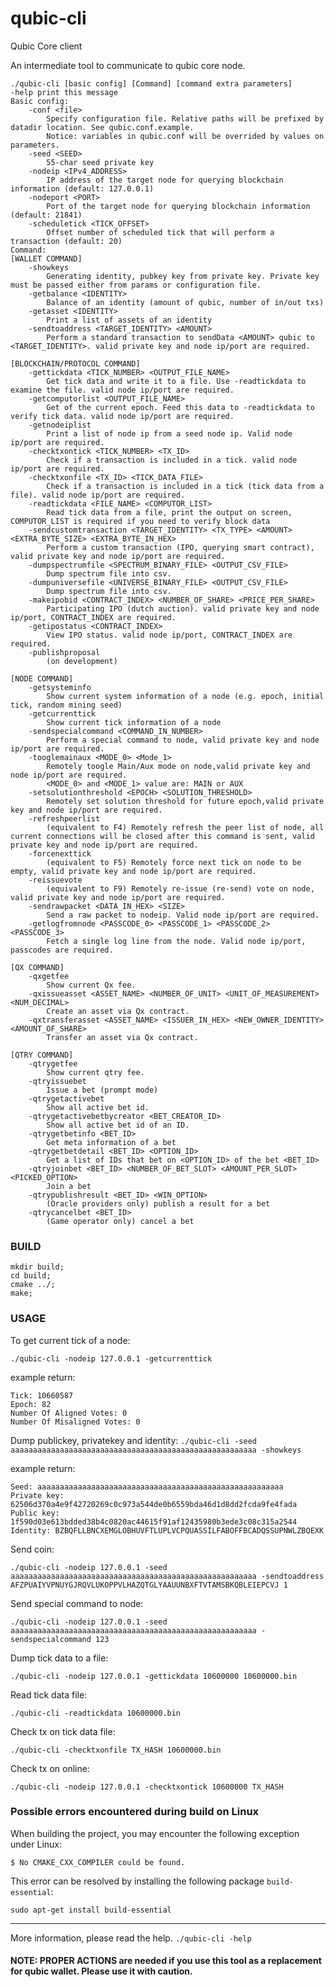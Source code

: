 # qubic-cli

Qubic Core client

An intermediate tool to communicate to qubic core node.
```
./qubic-cli [basic config] [Command] [command extra parameters]
-help print this message
Basic config:
    -conf <file>
        Specify configuration file. Relative paths will be prefixed by datadir location. See qubic.conf.example.
        Notice: variables in qubic.conf will be overrided by values on parameters.
    -seed <SEED>
        55-char seed private key
    -nodeip <IPv4_ADDRESS>
        IP address of the target node for querying blockchain information (default: 127.0.0.1)
    -nodeport <PORT>
        Port of the target node for querying blockchain information (default: 21841)
    -scheduletick <TICK_OFFSET>
        Offset number of scheduled tick that will perform a transaction (default: 20)
Command:
[WALLET COMMAND]
    -showkeys
        Generating identity, pubkey key from private key. Private key must be passed either from params or configuration file.
    -getbalance <IDENTITY>
        Balance of an identity (amount of qubic, number of in/out txs)
    -getasset <IDENTITY>
        Print a list of assets of an identity
    -sendtoaddress <TARGET_IDENTITY> <AMOUNT>
        Perform a standard transaction to sendData <AMOUNT> qubic to <TARGET_IDENTITY>. valid private key and node ip/port are required.

[BLOCKCHAIN/PROTOCOL COMMAND]
    -gettickdata <TICK_NUMBER> <OUTPUT_FILE_NAME>
        Get tick data and write it to a file. Use -readtickdata to examine the file. valid node ip/port are required.
    -getcomputorlist <OUTPUT_FILE_NAME>
        Get of the current epoch. Feed this data to -readtickdata to verify tick data. valid node ip/port are required.
    -getnodeiplist
        Print a list of node ip from a seed node ip. Valid node ip/port are required.
    -checktxontick <TICK_NUMBER> <TX_ID>
        Check if a transaction is included in a tick. valid node ip/port are required.
    -checktxonfile <TX_ID> <TICK_DATA_FILE>
        Check if a transaction is included in a tick (tick data from a file). valid node ip/port are required.
    -readtickdata <FILE_NAME> <COMPUTOR_LIST>
        Read tick data from a file, print the output on screen, COMPUTOR_LIST is required if you need to verify block data
    -sendcustomtransaction <TARGET_IDENTITY> <TX_TYPE> <AMOUNT> <EXTRA_BYTE_SIZE> <EXTRA_BYTE_IN_HEX>
        Perform a custom transaction (IPO, querying smart contract), valid private key and node ip/port are required.
    -dumpspectrumfile <SPECTRUM_BINARY_FILE> <OUTPUT_CSV_FILE>
        Dump spectrum file into csv.
    -dumpuniversefile <UNIVERSE_BINARY_FILE> <OUTPUT_CSV_FILE>
        Dump spectrum file into csv.
    -makeipobid <CONTRACT_INDEX> <NUMBER_OF_SHARE> <PRICE_PER_SHARE>
        Participating IPO (dutch auction). valid private key and node ip/port, CONTRACT_INDEX are required.
    -getipostatus <CONTRACT_INDEX>
        View IPO status. valid node ip/port, CONTRACT_INDEX are required.
    -publishproposal 
        (on development)

[NODE COMMAND]
    -getsysteminfo
        Show current system information of a node (e.g. epoch, initial tick, random mining seed)
    -getcurrenttick
        Show current tick information of a node
    -sendspecialcommand <COMMAND_IN_NUMBER> 
        Perform a special command to node, valid private key and node ip/port are required.	
    -tooglemainaux <MODE_0> <Mode_1> 
        Remotely toogle Main/Aux mode on node,valid private key and node ip/port are required.	
        <MODE_0> and <MODE_1> value are: MAIN or AUX	
    -setsolutionthreshold <EPOCH> <SOLUTION_THRESHOLD> 
        Remotely set solution threshold for future epoch,valid private key and node ip/port are required.	
    -refreshpeerlist
        (equivalent to F4) Remotely refresh the peer list of node, all current connections will be closed after this command is sent, valid private key and node ip/port are required.	
    -forcenexttick
        (equivalent to F5) Remotely force next tick on node to be empty, valid private key and node ip/port are required.	
    -reissuevote
        (equivalent to F9) Remotely re-issue (re-send) vote on node, valid private key and node ip/port are required.	
    -sendrawpacket <DATA_IN_HEX> <SIZE>
        Send a raw packet to nodeip. Valid node ip/port are required.
    -getlogfromnode <PASSCODE_0> <PASSCODE_1> <PASSCODE_2> <PASSCODE_3>
        Fetch a single log line from the node. Valid node ip/port, passcodes are required.

[QX COMMAND]
    -qxgetfee
        Show current Qx fee.
    -qxissueasset <ASSET_NAME> <NUMBER_OF_UNIT> <UNIT_OF_MEASUREMENT> <NUM_DECIMAL>
        Create an asset via Qx contract.
    -qxtransferasset <ASSET_NAME> <ISSUER_IN_HEX> <NEW_OWNER_IDENTITY> <AMOUNT_OF_SHARE>
        Transfer an asset via Qx contract.

[QTRY COMMAND]
    -qtrygetfee
        Show current qtry fee.
    -qtryissuebet
        Issue a bet (prompt mode)
    -qtrygetactivebet
        Show all active bet id.
    -qtrygetactivebetbycreator <BET_CREATOR_ID>
        Show all active bet id of an ID.
    -qtrygetbetinfo <BET_ID>
        Get meta information of a bet
    -qtrygetbetdetail <BET_ID> <OPTION_ID>
        Get a list of IDs that bet on <OPTION_ID> of the bet <BET_ID>
    -qtryjoinbet <BET_ID> <NUMBER_OF_BET_SLOT> <AMOUNT_PER_SLOT> <PICKED_OPTION>
        Join a bet
    -qtrypublishresult <BET_ID> <WIN_OPTION>
        (Oracle providers only) publish a result for a bet
    -qtrycancelbet <BET_ID>
        (Game operator only) cancel a bet
```

### BUILD
```
mkdir build;
cd build;
cmake ../;
make;
```


### USAGE
To get current tick of a node:

`./qubic-cli -nodeip 127.0.0.1 -getcurrenttick`

example return:
```
Tick: 10660587
Epoch: 82
Number Of Aligned Votes: 0
Number Of Misaligned Votes: 0
```

Dump publickey, privatekey and identity:
`./qubic-cli -seed aaaaaaaaaaaaaaaaaaaaaaaaaaaaaaaaaaaaaaaaaaaaaaaaaaaaaaa -showkeys`

example return:
```
Seed: aaaaaaaaaaaaaaaaaaaaaaaaaaaaaaaaaaaaaaaaaaaaaaaaaaaaaaa
Private key: 62506d370a4e9f42720269c0c973a544de0b6559bda46d1d8dd2fcda9fe4fada
Public key: 1f590d03e613bdded38b4c0820ac44615f91af12435980b3ede3c08c315a2544
Identity: BZBQFLLBNCXEMGLOBHUVFTLUPLVCPQUASSILFABOFFBCADQSSUPNWLZBQEXK
```

Send coin:

`./qubic-cli -nodeip 127.0.0.1 -seed aaaaaaaaaaaaaaaaaaaaaaaaaaaaaaaaaaaaaaaaaaaaaaaaaaaaaaa -sendtoaddress AFZPUAIYVPNUYGJRQVLUKOPPVLHAZQTGLYAAUUNBXFTVTAMSBKQBLEIEPCVJ 1`

Send special command to node:

`./qubic-cli -nodeip 127.0.0.1 -seed aaaaaaaaaaaaaaaaaaaaaaaaaaaaaaaaaaaaaaaaaaaaaaaaaaaaaaa -sendspecialcommand 123`

Dump tick data to a file:

`./qubic-cli -nodeip 127.0.0.1 -gettickdata 10600000 10600000.bin`

Read tick data file:

`./qubic-cli -readtickdata 10600000.bin`

Check tx on tick data file:

`./qubic-cli -checktxonfile TX_HASH 10600000.bin`

Check tx on online:

`./qubic-cli -nodeip 127.0.0.1 -checktxontick 10600000 TX_HASH`

### Possible errors encountered during build on Linux
When building the project, you may encounter the following exception under Linux: 

`$ No CMAKE_CXX_COMPILER could be found.`

This error can be resolved by installing the following package `build-essential`:

`sudo apt-get install build-essential`

---

More information, please read the help. `./qubic-cli -help`

#### NOTE: PROPER ACTIONS are needed if you use this tool as a replacement for qubic wallet. Please use it with caution.
